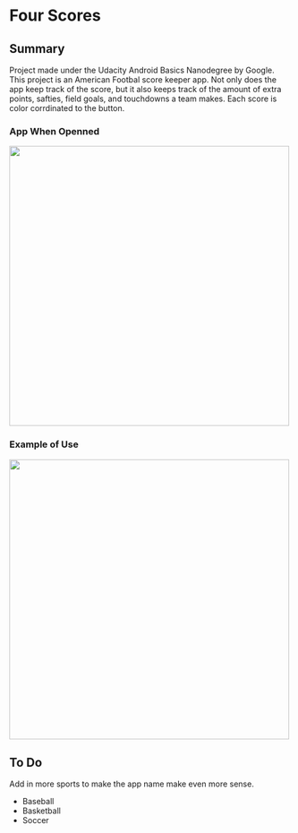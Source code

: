 # Four Scores

## Summary 
Project made under the Udacity Android Basics Nanodegree by Google. 
This project is an American Footbal score keeper app.
Not only does the app keep track of the score, but it also keeps track of the amount of extra points, safties, field goals, and touchdowns a team makes.
Each score is color corrdinated to the button.

### App When Openned

<img src="https://drive.google.com/uc?export=view&id=1EnV-J2gENwWJKpRKphuoUNRY2KWwN9rn" height="500">

### Example of Use

<img src="https://drive.google.com/uc?export=view&id=1KVq72nrku3YlBtUQTvsj7JWnetbgNXbx" height="500">

## To Do
Add in more sports to make the app name make even more sense.
 - Baseball
 - Basketball
 - Soccer

